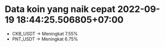 # Data koin yang naik cepat 2022-09-19 18:44:25.506805+07:00

* CKB_USDT -> Meningkat 7.55%
* PNT_USDT -> Meningkat 6.75%
